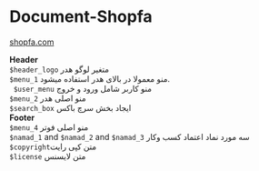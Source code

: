 # Document-Shopfa
[shopfa.com](www.shopfa.com)


**Header** <br>
`$header_logo` متغیر لوگو هدر <br>
`$menu_1`  منو معمولا در بالای هدر استفاده میشود. <br>
` $user_menu`  منو کاربر شامل ورود و خروج <br>
‍‍`$menu_2` منو اصلی هدر <br>
`$search_box‍‍` ایجاد بخش سرچ باکس <br>
**Footer** <br>
` $menu_4 ` منو اصلی فوتر <br>
 `$namad_1` and `$namad_2` and `$namad_3` سه مورد نماد اعتماد کسب وکار
<br>
 `$copyright`متن کپی رایت<br>
  ‍‍`$license` متن لایسنس

